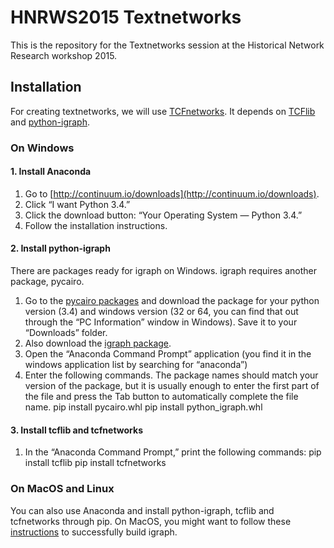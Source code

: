 # HNRWS2015 Textnetworks

This is the repository for the Textnetworks session at the Historical Network Research workshop 2015.

## Installation

For creating textnetworks, we will use [TCFnetworks](https://github.com/SeNeReKo/TCFnetworks). It depends on [TCFlib](https://github.com/SeNeReKo/TCFlib) and [python-igraph](http://igraph.org/python/).

### On Windows

#### 1. Install Anaconda

1. Go to [http://continuum.io/downloads](http://continuum.io/downloads).
2. Click “I want Python 3.4.”
3. Click the download button: “Your Operating System — Python 3.4.”
4. Follow the installation instructions.

#### 2. Install python-igraph

There are packages ready for igraph on Windows. igraph requires another package, pycairo.

1. Go to the [pycairo packages](http://www.lfd.uci.edu/~gohlke/pythonlibs/#pycairo) and download the package for your python version (3.4) and windows version (32 or 64, you can find that out through the “PC Information” window in Windows). Save it to your “Downloads” folder.
2. Also download the [igraph package](http://www.lfd.uci.edu/~gohlke/pythonlibs/#python-igraph).
3. Open the “Anaconda Command Prompt” application (you find it in the windows application list by searching for “anaconda”)
4. Enter the following commands. The package names should match your version of the package, but it is usually enough to enter the first part of the file and press the Tab button to automatically complete the file name.
        pip install pycairo<version>.whl
        pip install python_igraph<version>.whl

#### 3. Install tcflib and tcfnetworks

1. In the “Anaconda Command Prompt,” print the following commands:
        pip install tcflib
        pip install tcfnetworks

### On MacOS and Linux

You can also use Anaconda and install python-igraph, tcflib and tcfnetworks through pip. On MacOS, you might want to follow these [instructions](https://victorfang.wordpress.com/2014/08/14/python-igraph-installed-on-anaconda-mac-osx-10-8-successfully/) to successfully build igraph.
